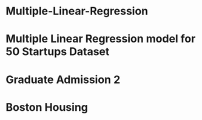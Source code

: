 # Multiple-Linear-Regression

# Multiple Linear Regression model for 50 Startups Dataset

# Graduate Admission 2 

# Boston Housing



